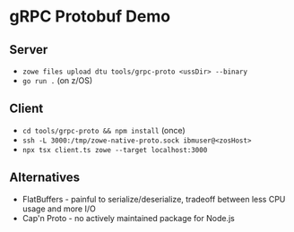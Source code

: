 # gRPC Protobuf Demo

## Server

* `zowe files upload dtu tools/grpc-proto <ussDir> --binary`
* `go run .` (on z/OS)

## Client

* `cd tools/grpc-proto && npm install` (once)
* `ssh -L 3000:/tmp/zowe-native-proto.sock ibmuser@<zosHost>`
* `npx tsx client.ts zowe --target localhost:3000`

## Alternatives

* FlatBuffers - painful to serialize/deserialize, tradeoff between less CPU usage and more I/O
* Cap'n Proto - no actively maintained package for Node.js
